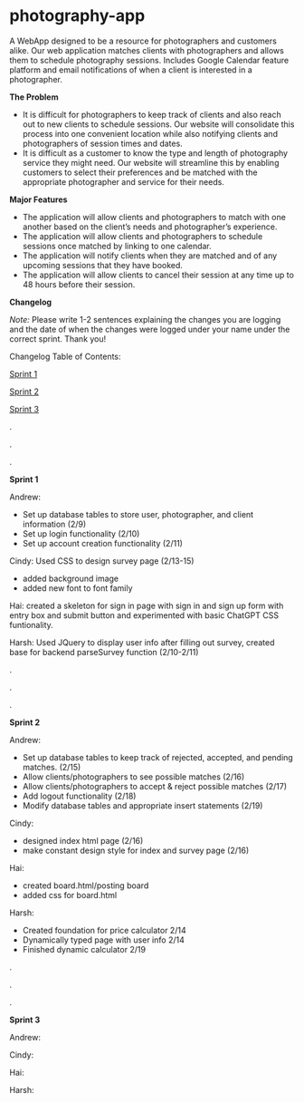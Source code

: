 # photography-app

A WebApp designed to be a resource for photographers and customers alike. Our web application matches clients with photographers and allows them to schedule photography sessions. Includes Google Calendar feature platform and email notifications of when a client is interested in a photographer. 

**The Problem**
  - It is difficult for photographers to keep track of clients and also reach out to new clients to schedule sessions. Our website will consolidate this       process into one convenient location while also notifying clients and photographers of session times and dates.
  - It is difficult as a customer to know the type and length of photography service they might need. Our website will streamline this by enabling             customers to select their preferences and be matched with the appropriate photographer and service for their needs. 

**Major Features**
  - The application will allow clients and photographers to match with one another based on the client’s needs and photographer’s experience.
  - The application will allow clients and photographers to schedule sessions once matched by linking to one calendar.
  - The application will notify clients when they are matched and of any upcoming sessions that they have booked.
  - The application will allow clients to cancel their session at any time up to 48 hours before their session.



**Changelog**

_Note:_ Please write 1-2 sentences explaining the changes you are logging and the date of when the changes were logged under your name under the correct sprint. Thank you!

Changelog Table of Contents:

[Sprint 1](#sprint-1)

[Sprint 2](#sprint-2)

[Sprint 3](#sprint-3)

.

.

.

**<a name="sprint-1"></a> Sprint 1**

Andrew: 
- Set up database tables to store user, photographer, and client information (2/9)
- Set up login functionality (2/10)
- Set up account creation functionality (2/11)

Cindy: Used CSS to design survey page (2/13-15)
- added background image
- added new font to font family

Hai: created a skeleton for sign in page with sign in and sign up form with entry box and submit button and experimented with basic ChatGPT CSS funtionality. 

Harsh: Used JQuery to display user info after filling out survey, created base for backend parseSurvey function (2/10-2/11)

.

.

.

**<a name="sprint-2"></a> Sprint 2**

Andrew:
- Set up database tables to keep track of rejected, accepted, and pending matches. (2/15)
- Allow clients/photographers to see possible matches (2/16)
- Allow clients/photographers to accept & reject possible matches (2/17)
- Add logout functionality (2/18)
- Modify database tables and appropriate insert statements (2/19)

Cindy:
- designed index html page (2/16)
- make constant design style for index and survey page (2/16)

Hai:
- created board.html/posting board
- added css for board.html

Harsh:
- Created foundation for price calculator 2/14
- Dynamically typed page with user info 2/14
- Finished dynamic calculator 2/19

.

.

.

**<a name="sprint-3"></a> Sprint 3**

Andrew:

Cindy:

Hai:

Harsh:

